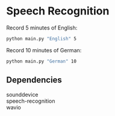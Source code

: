# Speech Recognition

Record 5 minutes of English:
```bash
python main.py "English" 5
```

Record 10 minutes of German:
```bash
python main.py "German" 10
```

## Dependencies
sounddevice  
speech-recognition  
wavio
